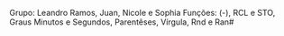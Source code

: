 Grupo: Leandro Ramos, Juan, Nicole e Sophia
Funções: (-), RCL e STO, Graus Minutos e Segundos, Parentêses, Vírgula, Rnd e Ran#
